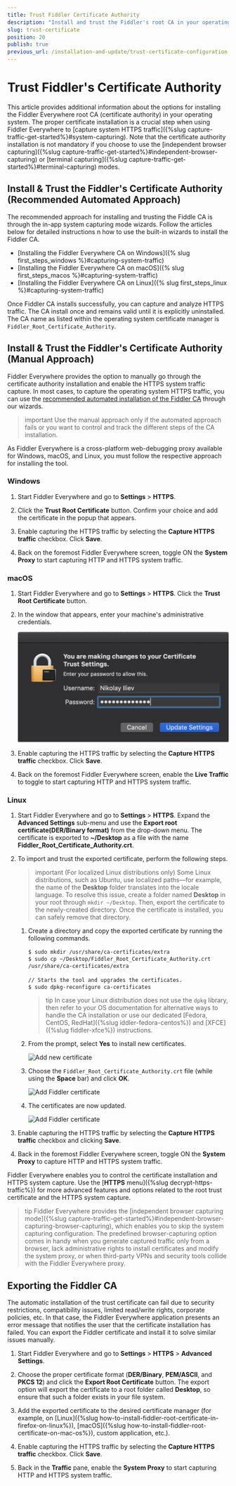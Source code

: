 ```yaml
---
title: Trust Fiddler Certificate Authority
description: "Install and trust the Fiddler's root CA in your operating system and learn how it relates to enabling the HTTPS capturing of system traffic."
slug: trust-certificate
position: 20
publish: true
previous_url: /installation-and-update/trust-certificate-configuration
---
```


# Trust Fiddler's Certificate Authority

This article provides additional information about the options for installing the Fiddler Everywhere root CA (certificate authority) in your operating system. The proper certificate installation is a crucial step when using Fiddler Everywhere to [capture system  HTTPS traffic]({%slug capture-traffic-get-started%}#system-capturing). Note that the certificate authority installation is not mandatory if you choose to use the [independent browser capturing]({%slug capture-traffic-get-started%}#independent-browser-capturing) or [terminal capturing]({%slug capture-traffic-get-started%}#terminal-capturing) modes.


## Install & Trust the Fiddler's Certificate Authority (Recommended Automated Approach)

The recommended approach for installing and trusting the Fiddle CA is through the in-app system capturing mode wizards. Follow the articles below for detailed instructions n how to use the built-in wizards to install the Fiddler CA.

* [Installing the Fiddler Everywhere CA on Windows]({% slug first_steps_windows %}#capturing-system-traffic)
* [Installing the Fiddler Everywhere CA on macOS]({% slug first_steps_macos %}#capturing-system-traffic)
* [Installing the Fiddler Everywhere CA on Linux]({% slug first_steps_linux %}#capturing-system-traffic)

Once Fiddler CA installs successfully, you can capture and analyze HTTPS traffic. The CA install once and remains valid until it is explicitly uninstalled. The CA name as listed within the operating system certificate manager is `Fiddler_Root_Certificate_Authority`.

## Install & Trust the Fiddler's Certificate Authority (Manual Approach)

Fiddler Everywhere provides the option to manually go through the certificate authority installation and enable the HTTPS system traffic capture. In most cases, to capture the operating system HTTPS traffic, you can use the [recommended automated installation of the Fiddler CA](#install--trust-the-fiddlers-certificate-authority-recommended-automated-approach) through our wizards. 

>important Use the manual approach only if the automated approach fails or you want to control and track the different steps of the CA installation.

As Fiddler Everywhere is a cross-platform web-debugging proxy available for Windows, macOS, and Linux, you must follow the respective approach for installing the tool.


### Windows

1. Start Fiddler Everywhere and go to **Settings** > **HTTPS**.

1. Click the **Trust Root Certificate** button. Confirm your choice and add the certificate in the popup that appears.

1. Enable capturing the HTTPS traffic by selecting the **Capture HTTPS traffic** checkbox. Click **Save**.

1. Back on the foremost Fiddler Everywhere screen, toggle ON the **System Proxy** to start capturing HTTP and HTTPS system traffic.

### macOS

1. Start Fiddler Everywhere and go to **Settings** > **HTTPS**. Click the **Trust Root Certificate** button.

1. In the window that appears, enter your machine's administrative credentials.

    ![Enter Keychain credentials to trust the root certificate](../images/settings/settings-HTTPS-mac-keychain.png)

1. Enable capturing the HTTPS traffic by selecting the **Capture HTTPS traffic** checkbox. Click **Save**.

1. Back on the foremost Fiddler Everywhere screen, enable the **Live Traffic** to toggle to start capturing HTTP and HTTPS system traffic.

### Linux

1. Start Fiddler Everywhere and go to **Settings** > **HTTPS**. Expand the **Advanced Settings** sub-menu and use the **Export root certificate(DER/Binary format)** from the drop-down menu. The certificate is exported to **~/Desktop** as a file with the name **Fiddler_Root_Certificate_Authority.crt**.

1. To import and trust the exported certificate, perform the following steps.

    >important (For localized Linux distributions only) Some Linux distributions, such as Ubuntu, use localized paths&mdash;for example, the name of the **Desktop** folder translates into the locale language. To resolve this issue, create a folder named **Desktop** in your root through `mkdir ~/Desktop`. Then, export the certificate to the newly-created directory. Once the certificate is installed, you can safely remove that directory.

    1. Create a directory and copy the exported certificate by running the following commands.
        ```shell
        $ sudo mkdir /usr/share/ca-certificates/extra
        $ sudo cp ~/Desktop/Fiddler_Root_Certificate_Authority.crt /usr/share/ca-certificates/extra

        // Starts the tool and upgrades the certificates.
        $ sudo dpkg-reconfigure ca-certificates
        ```

        >tip In case your Linux distribution does not use the `dpkg` library, then refer to your OS documentation for alternative ways to handle the CA installation or use our dedicated [Fedora, CentOS, RedHat]({%slug iddler-fedora-centos%}) and [XFCE]({%slug fiddler-xfce%}) instructions.

    1. From the prompt, select **Yes** to install new certificates.

        ![Add new certificate](../images/configuration/cert_ubunto_002.png)

    1. Choose the `Fiddler_Root_Certificate_Authority.crt` file (while using the **Space** bar) and click **OK**.

        ![Add Fiddler certificate](../images/configuration/cert_ubunto_003.png)

    1. The certificates are now updated.

        ![Add Fiddler certificate](../images/configuration/cert_ubunto_004.png)

1. Enable capturing the HTTPS traffic by selecting the **Capture HTTPS traffic** checkbox and clicking **Save**.

1. Back in the foremost Fiddler Everywhere screen, toggle ON the **System Proxy** to capture HTTP and HTTPS system traffic.

Fiddler Everywhere enables you to control the certificate installation and HTTPS system capture. Use the [**HTTPS** menu]({%slug decrypt-https-traffic%}) for more advanced features and options related to the root trust certificate and the HTTPS system capture.

>tip Fiddler Everywhere provides the [independent browser capturing mode]({%slug capture-traffic-get-started%}#independent-browser-capturing-browser-capturing), which enables you to skip the system capturing configuration. The predefined browser-capturing option comes in handy when you generate captured traffic only from a browser, lack administrative rights to install certificates and modify the system proxy, or when third-party VPNs and security tools collide with the Fiddler Everywhere proxy.


## Exporting the Fiddler CA

The automatic installation of the trust certificate can fail due to security restrictions, compatibility issues, limited read/write rights, corporate policies, etc. In that case, the Fiddler Everywhere application presents an error message that notifies the user that the certificate installation has failed. You can export the Fiddler certificate and install it to solve similar issues manually.

1. Start Fiddler Everywhere and go to **Settings** > **HTTPS** > **Advanced Settings**.

1. Choose the proper certificate format (**DER/Binary**, **PEM/ASCII**, and **PKCS 12**) and click the **Export Root Certificate** button. The export option will export the certificate to a root folder called **Desktop**, so ensure that such a folder exists in your file system.

1. Add the exported certificate to the desired certificate manager (for example, on [Linux]({%slug how-to-install-fiddler-root-certificate-in-firefox-on-linux%}), [macOS]({%slug how-to-install-fiddler-root-certificate-on-mac-os%}), custom application, etc.).

1. Enable capturing the HTTPS traffic by selecting the **Capture HTTPS traffic** checkbox. Click **Save**.

1. Back in the **Traffic** pane, enable the **System Proxy** to start capturing HTTP and HTTPS system traffic.

